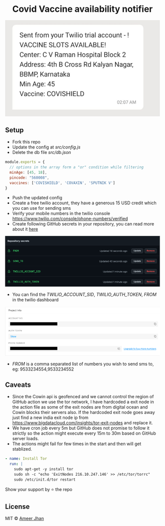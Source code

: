 <h1 align="center">Covid Vaccine availability notifier</h1>

<p align="center">
  <img src="./screenshots/demo.jpeg" alt="demo sms">
</p>

## Setup

* Fork this repo
* Update the config at *src/config.js*
* Delete the db file *src/db.json*

```js
module.exports = {
  // options in the array form a "or" condition while filtering
  minAge: [45, 18],
  pincode: "560008",
  vaccines: ['COVISHIELD', 'COVAXIN', 'SPUTNIK V']
}
```
* Push the updated config
* Create a free twilio account, they have a generous 15 USD credit which you can use for sending sms
* Verify your mobile numbers in the twilio console https://www.twilio.com/console/phone-numbers/verified
* Create following GitHub secrets in your repository, you can read more about it [here](https://docs.github.com/en/actions/reference/encrypted-secrets)

![gh-secret-image](./screenshots/gh-secrets.png)

* You can find the *TWILIO_ACCOUNT_SID*, *TWILIO_AUTH_TOKEN*, *FROM* in the twilio dashboard

![twillio-dashboard](./screenshots/twillio-dashboard.png)

* *FROM* is a comma separated list of numbers you wish to send sms to, eg: 9533234554,9533234552

## Caveats

* Since the Cowin api is geofenced and we cannot control the region of GitHub action we use the tor network, 
I have hardcoded a exit node in the action file as some of the exit nodes are from digital ocean and Cowin blocks their servers also. 
If the hardcoded exit node goes away just find a new india exit node ip from https://www.bigdatacloud.com/insights/tor-exit-nodes and replace it.
* We have cron job every 5m but GitHub does not promise to follow it strictly so the action might execute every 15m to 30m based on GitHub server loads.
* The actions might fail for few times in the start and then will get stablized.

```yml
- name: Install Tor
  run: |
    sudo apt-get -y install tor
    sudo sh -c "echo 'ExitNodes 216.10.247.146' >> /etc/tor/torrc"
    sudo /etc/init.d/tor restart
```

Show your support by :star: the repo

## License

MIT © [Ameer Jhan](mailto:ameerjhanprof@gmail.com)
